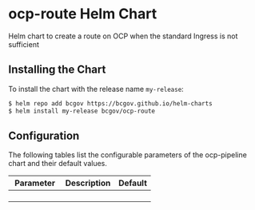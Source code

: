 # ocp-route Helm Chart

Helm chart to create a route on OCP when the standard Ingress is not sufficient

## Installing the Chart

To install the chart with the release name `my-release`:

```bash
$ helm repo add bcgov https://bcgov.github.io/helm-charts
$ helm install my-release bcgov/ocp-route
```

## Configuration

The following tables list the configurable parameters of the ocp-pipeline chart and their default values.



| Parameter                         | Description                          | Default                                   |
| --------------------------------- | ------------------------------------ | ----------------------------------------- |
| `           `         |  |                  |
